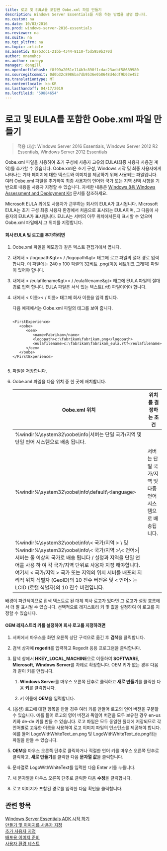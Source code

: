 ```yaml
---
title: 로고 및 EULA를 포함한 Oobe.xml 파일 만들기
description: Windows Server Essentials를 사용 하는 방법을 설명 합니다.
ms.custom: na
ms.date: 10/03/2016
ms.prod: windows-server-2016-essentials
ms.reviewer: na
ms.suite: na
ms.tgt_pltfrm: na
ms.topic: article
ms.assetid: 8a7b3cc1-21bb-4344-8110-f5d5959b370d
author: nnamuhcs
ms.author: coreyp
manager: dongill
ms.openlocfilehash: f8f99a2051e114b3c890f1cdac23aebf58689980
ms.sourcegitcommit: 0d0b32c8986ba7db9536e0b8648d4ddf9b03e452
ms.translationtype: MT
ms.contentlocale: ko-KR
ms.lasthandoff: 04/17/2019
ms.locfileid: "59884654"
---
```

# <a name="create-the-oobexml-file-including-logo-and-eula"></a>로고 및 EULA를 포함한 Oobe.xml 파일 만들기

>적용 대상: Windows Server 2016 Essentials, Windows Server 2012 R2 Essentials, Windows Server 2012 Essentials

Oobe.xml 파일을 사용하여 초기 구성에 사용자 고유의 EULA(최종 사용자 사용권 계약)를 추가할 수 있습니다. Oobe.xml은 초기 구성, Windows 시작 및 최종 사용자에게 나타나는 기타 페이지에 대한 텍스트와 이미지를 제공하기 위해 사용되는 파일입니다. 여러 Oobe.xml 파일을 추가하여 최종 사용자의 언어와 국가 또는 지역 선택 사항을 기반으로 내용을 사용자 지정할 수 있습니다. 자세한 내용은 [Windows 8용 Windows Assessment and Deployment Kit](https://go.microsoft.com/fwlink/?LinkId=248694) 문서를 참조하세요.  
  
 Microsoft EULA 외에도 사용자가 근무하는 회사의 EULA가 표시됩니다. Microsoft EULA는 초기 구성 최종 사용자 환경에서 처음으로 표시되는 EULA이며, 그 다음에 사용자의 EULA가 표시됩니다. EULA는 서버의 아무 위치에서든지 표시할 수 있으며 Oobe.xml 파일에서 그 위치를 지정합니다.  
  
#### <a name="to-add-your-company-eula-and-logo"></a>회사 EULA 및 로고를 추가하려면  
  
1.  Oobe.xml 파일을 메모장과 같은 텍스트 편집기에서 엽니다.  
  
2.  내에서 < /logopath&gt\>< / /logopath&gt\> 태그에 로고 파일의 절대 경로 입력 합니다. 이 파일에는 240 x 100 픽셀의 32비트 .png(이동 네트워크 그래픽) 파일이 있어야 합니다.  
  
3.  내에서 < /eulafilename&gt\>< / /eulafilename&gt\> 태그에 EULA 파일의 절대 경로 입력 합니다. EULA 파일은 서식 있는 텍스트(.rtf) 파일이어야 합니다.  
  
4.  내에서 < 이름\>< / 이름\> 태그에 회사 이름을 입력 합니다.  
  
     다음 예제에서는 Oobe.xml 파일의 태그를 보여 줍니다.  
  
    ```  
  
    <FirstExperience>  
       <oobe>  
          <oem>  
             <name>Fabrikam</name>  
             <logopath>c:\fabrikam\fabrikam.png</logopath>  
             <eulafilename>c:\fabrikam\fabrikam_eula.rtf</eulafilename>  
          </oem>  
       </oobe>  
    </FirstExperience>  
  
    ```  
  
5.  파일을 저장합니다.  
  
6.  Oobe.xml 파일을 다음 위치 중 한 곳에 배치합니다.  
  
    |Oobe.xml 위치|위치를 결정하는 조건|  
    |-----------------------|----------------------------------------|  
    |%windir%\system32\oobe\info\|서버는 단일 국가/지역 및 단일 언어 시스템으로 배송 됩니다.|  
    |%windir%\system32\oobe\info\default\\<language\>|서버는 단일 국가/지역 및 다중 언어 시스템으로 배송됩니다.|  
    |%windir%\system32\oobe\info\\< 국가/지역 > \ 및 %windir%\system32\oobe\info\\< 국가/지역 >\\< 언어\>\|서버는 둘 이상의 국가로 배송 됩니다 / 설정과 지역을 단일 언어를 사용 하 여 각 국가/지역 단위로 사용자 지정 해야합니다. 여기서 < 국가/지역 > 국가 또는 지역의 위치 서버를 배포의 지리적 위치 식별자 (GeoID)의 10 진수 버전은 및 < 언어\> 는 LCID (로캘 식별자)의 10 진수 버전입니다.|  
  
 배경이 파란색이므로 흰색 텍스트로 된 대체 회사 로고가 있다면 그 로고가 설정 흐름에서 더 잘 표시될 수 있습니다.  선택적으로 레지스트리 키 및 값을 설정하여 이 로고를 지정할 수 있습니다.  
  
#### <a name="to-specify-a-company-logo-by-setting-the-oem-registry-key"></a>OEM 레지스트리 키를 설정하여 회사 로고를 지정하려면  
  
1.  서버에서 마우스를 화면 오른쪽 상단 구석으로 옮긴 후 **검색**을 클릭합니다.  
  
2.  검색 상자에 **regedit**를 입력하고 Regedit 응용 프로그램을 클릭합니다.  
  
3.  탐색 창에서  **HKEY_LOCAL_MACHINE**으로 이동하여 **SOFTWARE**, **Microsoft**, **Windows Server**를 차례로 확장합니다. OEM 키가 없는 경우 다음과 같이 키를 만듭니다.  
  
    1.  **Windows Server**를 마우스 오른쪽 단추로 클릭하고 **새로 만들기**를 클릭한 다음 **키**를 클릭합니다.  
  
    2.  키 이름에 **OEM**을 입력합니다.  
  
4.  (옵션) 로고에 대한 항목을 만들 경우 여러 키를 만들어 로고의 언어 버전을 구분할 수 있습니다. 예를 들어 로고의 영어 버전과 독일어 버전을 모두 보유한 경우 en-us 키와 de-de 키를 만들 수 있습니다. 로고 파일은 모두 동일한 폴더에 저장되므로 각 언어별로 고유한 이름을 사용하여 로고 이미지 파일의 인스턴스를 제공해야 합니다. 예를 들어 LogoWithWhiteText_en.png 및 LogoWithWhiteText_de.png라는 파일을 만들 수 있습니다.  
  
5.  **OEM**을 마우스 오른쪽 단추로 클릭하거나 적절한 언어 키를 마우스 오른쪽 단추로 클릭하고, **새로 만들기**를 클릭한 다음 **문자열 값**을 클릭합니다.  
  
6.  문자열로 LogoWithWhiteText를 입력한 다음 Enter 키를 누릅니다.  
  
7.  새 문자열을 마우스 오른쪽 단추로 클릭한 다음 **수정**을 클릭합니다.  
  
8.  로고 이미지가 포함된 경로를 입력한 다음 확인을 클릭합니다.  
  
## <a name="see-also"></a>관련 항목  
 [Windows Server Essentials ADK 시작 하기](Getting-Started-with-the-Windows-Server-Essentials-ADK.md)   
 [만들기 및 이미지를 사용자 지정](Creating-and-Customizing-the-Image.md)   
 [추가 사용자 지정](Additional-Customizations.md)   
 [배포용 이미지 준비](Preparing-the-Image-for-Deployment.md)   
 [사용자 환경 테스트](Testing-the-Customer-Experience.md)